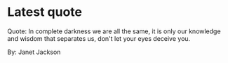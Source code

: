 # Latest quote 

Quote: In complete darkness we are all the same, it is only our knowledge and wisdom that separates us, don't let your eyes deceive you. 

By: Janet Jackson